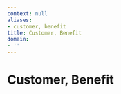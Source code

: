 ```yaml
---
context: null
aliases:
- customer, benefit
title: Customer, Benefit
domain:
- ''
---
```


# Customer, Benefit
